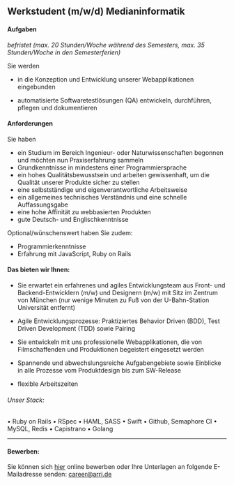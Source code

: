 ## Werkstudent (m/w/d) Medianinformatik

#### Aufgaben
 *befristet (max. 20 Stunden/Woche während des Semesters, max. 35 Stunden/Woche in den Semesterferien)*

 Sie werden
- in die Konzeption und Entwicklung unserer Webapplikationen eingebunden

- automatisierte Softwaretestlösungen (QA) entwickeln, durchführen, pflegen und dokumentieren


#### Anforderungen
Sie haben
- ein Studium im Bereich Ingenieur- oder Naturwissenschaften begonnen und möchten nun Praxiserfahrung sammeln
- Grundkenntnisse in mindestens einer Programmiersprache
- ein hohes Qualitätsbewusstsein und arbeiten gewissenhaft, um die Qualität unserer Produkte sicher zu stellen
- eine selbstständige und eigenverantwortliche Arbeitsweise
- ein allgemeines technisches Verständnis und eine schnelle Auffassungsgabe
- eine hohe Affinität zu webbasierten Produkten
- gute Deutsch- und Englischkenntnisse


Optional/wünschenswert haben Sie zudem:
- Programmierkenntnisse
- Erfahrung mit JavaScript, Ruby on Rails


#### Das bieten wir Ihnen:
- Sie erwartet ein erfahrenes und agiles Entwicklungsteam aus Front- und Backend-Entwicklern (m/w) und Designern (m/w) mit Sitz im Zentrum von München  (nur wenige Minuten zu Fuß von der U-Bahn-Station Universität entfernt)

- Agile Entwicklungsprozesse: Praktiziertes Behavior Driven (BDD), Test Driven Development (TDD) sowie Pairing

- Sie entwickeln mit uns professionelle Webapplikationen, die von Filmschaffenden und Produktionen begeistert eingesetzt werden

- Spannende und abwechslungsreiche Aufgabengebiete sowie Einblicke in alle Prozesse vom Produktdesign bis zum SW-Release

- flexible Arbeitszeiten


###### Unser Stack:
•	Ruby on Rails
•	RSpec
•	HAML, SASS
•	Swift
•	Github, Semaphore CI
•	MySQL, Redis
•	Capistrano
•	Golang


---

#### Bewerben:

Sie können sich [hier](https://arri-career.dvinci.de/de/jobs/197/apply?_ga=2.151254140.491354477.1543480671-1360277794.1543480671)  online bewerben oder  Ihre Unterlagen an folgende E-Mailadresse senden: career@arri.de
